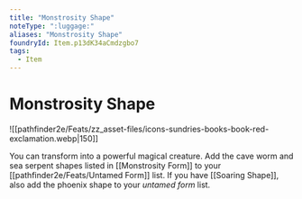 ```yaml
---
title: "Monstrosity Shape"
noteType: ":luggage:"
aliases: "Monstrosity Shape"
foundryId: Item.p13dK34aCmdzgbo7
tags:
  - Item
---
```


# Monstrosity Shape
![[pathfinder2e/Feats/zz_asset-files/icons-sundries-books-book-red-exclamation.webp|150]]

You can transform into a powerful magical creature. Add the cave worm and sea serpent shapes listed in [[Monstrosity Form]] to your [[pathfinder2e/Feats/Untamed Form]] list. If you have [[Soaring Shape]], also add the phoenix shape to your _untamed form_ list.
